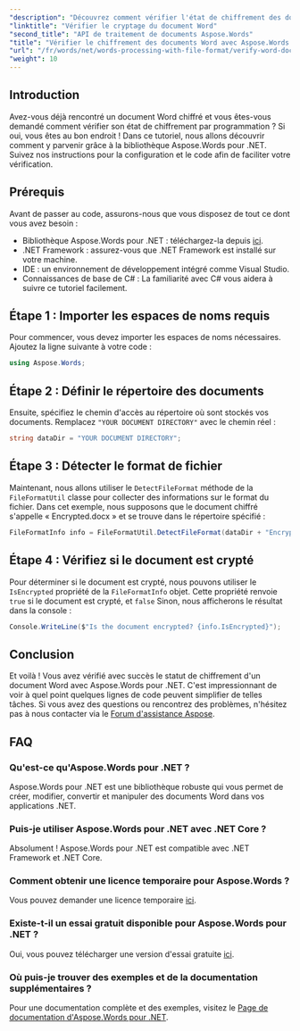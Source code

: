 ```yaml
---
"description": "Découvrez comment vérifier l'état de chiffrement des documents Word dans vos applications .NET grâce à la puissante bibliothèque Aspose.Words. Ce tutoriel étape par étape couvre les prérequis, l'implémentation du code et une FAQ utile."
"linktitle": "Vérifier le cryptage du document Word"
"second_title": "API de traitement de documents Aspose.Words"
"title": "Vérifier le chiffrement des documents Word avec Aspose.Words pour .NET"
"url": "/fr/words/net/words-processing-with-file-format/verify-word-document-encryption/"
"weight": 10
---
```


## Introduction

Avez-vous déjà rencontré un document Word chiffré et vous êtes-vous demandé comment vérifier son état de chiffrement par programmation ? Si oui, vous êtes au bon endroit ! Dans ce tutoriel, nous allons découvrir comment y parvenir grâce à la bibliothèque Aspose.Words pour .NET. Suivez nos instructions pour la configuration et le code afin de faciliter votre vérification.

## Prérequis

Avant de passer au code, assurons-nous que vous disposez de tout ce dont vous avez besoin :

- Bibliothèque Aspose.Words pour .NET : téléchargez-la depuis [ici](https://releases.aspose.com/words/net/).
- .NET Framework : assurez-vous que .NET Framework est installé sur votre machine.
- IDE : un environnement de développement intégré comme Visual Studio.
- Connaissances de base de C# : La familiarité avec C# vous aidera à suivre ce tutoriel facilement.

## Étape 1 : Importer les espaces de noms requis

Pour commencer, vous devez importer les espaces de noms nécessaires. Ajoutez la ligne suivante à votre code :

```csharp
using Aspose.Words;
```

## Étape 2 : Définir le répertoire des documents

Ensuite, spécifiez le chemin d'accès au répertoire où sont stockés vos documents. Remplacez `"YOUR DOCUMENT DIRECTORY"` avec le chemin réel :

```csharp
string dataDir = "YOUR DOCUMENT DIRECTORY";
```

## Étape 3 : Détecter le format de fichier

Maintenant, nous allons utiliser le `DetectFileFormat` méthode de la `FileFormatUtil` classe pour collecter des informations sur le format du fichier. Dans cet exemple, nous supposons que le document chiffré s'appelle « Encrypted.docx » et se trouve dans le répertoire spécifié :

```csharp
FileFormatInfo info = FileFormatUtil.DetectFileFormat(dataDir + "Encrypted.docx");
```

## Étape 4 : Vérifiez si le document est crypté

Pour déterminer si le document est crypté, nous pouvons utiliser le `IsEncrypted` propriété de la `FileFormatInfo` objet. Cette propriété renvoie `true` si le document est crypté, et `false` Sinon, nous afficherons le résultat dans la console :

```csharp
Console.WriteLine($"Is the document encrypted? {info.IsEncrypted}");
```

## Conclusion

Et voilà ! Vous avez vérifié avec succès le statut de chiffrement d'un document Word avec Aspose.Words pour .NET. C'est impressionnant de voir à quel point quelques lignes de code peuvent simplifier de telles tâches. Si vous avez des questions ou rencontrez des problèmes, n'hésitez pas à nous contacter via le [Forum d'assistance Aspose](https://forum.aspose.com/c/words/8).

## FAQ

### Qu'est-ce qu'Aspose.Words pour .NET ?
Aspose.Words pour .NET est une bibliothèque robuste qui vous permet de créer, modifier, convertir et manipuler des documents Word dans vos applications .NET.

### Puis-je utiliser Aspose.Words pour .NET avec .NET Core ?
Absolument ! Aspose.Words pour .NET est compatible avec .NET Framework et .NET Core.

### Comment obtenir une licence temporaire pour Aspose.Words ?
Vous pouvez demander une licence temporaire [ici](https://purchase.aspose.com/temporary-license/).

### Existe-t-il un essai gratuit disponible pour Aspose.Words pour .NET ?
Oui, vous pouvez télécharger une version d'essai gratuite [ici](https://releases.aspose.com/).

### Où puis-je trouver des exemples et de la documentation supplémentaires ?
Pour une documentation complète et des exemples, visitez le [Page de documentation d'Aspose.Words pour .NET](https://reference.aspose.com/words/net/).